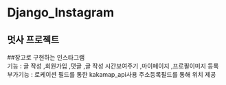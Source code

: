 # Django_Instagram  
## 멋사 프로젝트
##장고로 구현하는 인스타그램  
기능 : 글 작성 ,회원가입 ,댓글 ,글 작성 시간보여주기 ,마이페이지 ,프로필이미지 등록  
부가기능 : 로케이션 필드를 통한 kakamap_api사용 주소등록필드를 통해 위치 제공 
